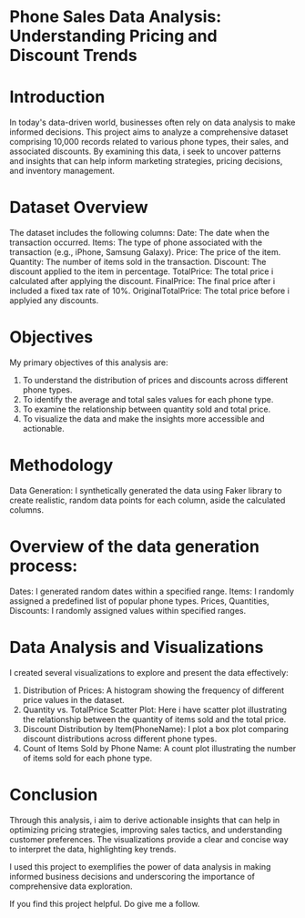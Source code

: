 # Phone Sales Data Analysis: Understanding Pricing and Discount Trends

#     Introduction

In today's data-driven world, businesses often rely on data analysis to make informed decisions. This project aims to analyze a comprehensive dataset comprising 10,000 records related to various phone types, their sales, and associated discounts. By examining this data, i seek to uncover patterns and insights that can help inform marketing strategies, pricing decisions, and inventory management.

#     Dataset Overview 
The dataset includes the following columns: 
Date: The date when the transaction occurred.
Items: The type of phone associated with the transaction (e.g., iPhone, Samsung Galaxy).
Price: The price of the item.
Quantity: The number of items sold in the transaction.
Discount: The discount applied to the item in percentage.
TotalPrice: The total price i calculated after applying the discount.
FinalPrice: The final price after i included a fixed tax rate of 10%.
OriginalTotalPrice: The total price before i applyied any discounts.


#     Objectives

My primary objectives of this analysis are: 
1. To understand the distribution of prices and discounts across different phone types.
2. To identify the average and total sales values for each phone type.
3. To examine the relationship between quantity sold and total price.
4. To visualize the data and make the insights more accessible and actionable.

#     Methodology

Data Generation: 
I synthetically generated the data using Faker library to create realistic, random data points for each column, aside the calculated columns. 

#     Overview of the data generation process: 
Dates: I generated random dates within a specified range.
Items: I randomly assigned a predefined list of popular phone types.
Prices, Quantities, Discounts: I randomly assigned values within specified ranges.

#     Data Analysis and Visualizations

I created several visualizations to explore and present the data effectively:
1. Distribution of Prices: A histogram showing the frequency of different price values in the dataset.
2. Quantity vs. TotalPrice Scatter Plot: Here i have scatter plot illustrating the relationship between the quantity of items sold and the total price.
3. Discount Distribution by Item(PhoneName): I plot a box plot comparing discount distributions across different phone types.
4. Count of Items Sold by Phone Name: A count plot illustrating the number of items sold for each phone type.

# Conclusion
Through this analysis, i aim to derive actionable insights that can help in optimizing pricing strategies, improving sales tactics, and understanding customer preferences. The visualizations provide a clear and concise way to interpret the data, highlighting key trends. 

I used this project to exemplifies the power of data analysis in making informed business decisions and underscoring the importance of comprehensive data exploration.

If you find this project helpful. Do give me a follow.
